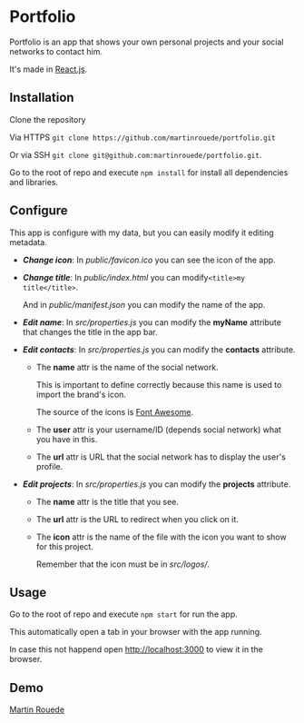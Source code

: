 # Portfolio

Portfolio is an app that shows your own personal projects and your social networks to contact him.

It's made in [React.js](https://reactjs.org/).

## Installation

Clone the repository

Via HTTPS `git clone https://github.com/martinrouede/portfolio.git`

Or via SSH `git clone git@github.com:martinrouede/portfolio.git`.

Go to the root of repo and execute `npm install` for install all dependencies and libraries.

## Configure

This app is configure with my data, but you can easily modify it editing metadata.

* ***Change icon***: In *public/favicon.ico* you can see the icon of the app.



* ***Change title***: In *public/index.html* you can modify`<title>my title</title>`.

  And in *public/manifest.json* you can modify the name of the app.



* ***Edit name***: In *src/properties.js* you can modify the **myName** attribute that changes the title in the app bar.



* ***Edit contacts***: In *src/properties.js* you can modify the **contacts** attribute.

  * The **name** attr is the name of the social network.

    This is important to define correctly because this name is used to import the brand's icon.
  
    The source of the icons is [Font Awesome](https://fontawesome.com/).
  
  * The **user** attr is your username/ID (depends social network) what you have in this.

  * The **url** attr is URL that the social network has to display the user's profile.



* ***Edit projects***: In *src/properties.js* you can modify the **projects** attribute.

  * The **name** attr is the title that you see.

  * The **url** attr is the URL to redirect when you click on it.

  * The **icon** attr is the name of the file with the icon you want to show for this project.

    Remember that the icon must be in *src/logos/*.

## Usage

Go to the root of repo and execute `npm start` for run the app.

This automatically open a tab in your browser with the app running.

In case this not happend  open [http://localhost:3000](http://localhost:3000) to view it in the browser.

## Demo

[Martin Rouede](https://martinrouede.com)
